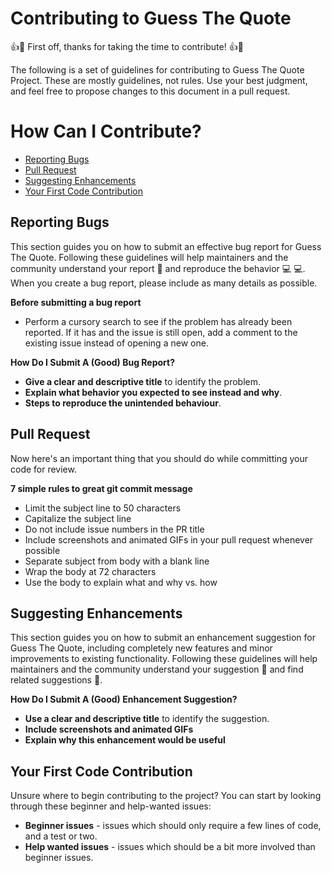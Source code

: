 # Contributing to Guess The Quote

:+1::tada: First off, thanks for taking the time to contribute! :+1::tada:

The following is a set of guidelines for contributing to Guess The Quote Project. These are mostly guidelines, not rules. Use your best judgment, and feel free to propose changes to this document in a pull request.

# How Can I Contribute?

* [Reporting Bugs](#reporting-bugs)
* [Pull Request](#pull-request)
* [Suggesting Enhancements](#suggesting-enhancements)
* [Your First Code Contribution](your-first-code-contribution)
     
## Reporting Bugs
This section guides you on how to submit an effective bug report for Guess The Quote. Following these guidelines will help maintainers and the community understand your report :pencil: and reproduce the behavior :computer: :computer:. When you create a bug report, please include as many details as possible.

**Before submitting a bug report**
* Perform a cursory search to see if the problem has already been reported. If it has and the issue is still open, add a comment to the existing issue instead of opening a new one.
  
**How Do I Submit A (Good) Bug Report?**
* **Give a clear and descriptive title** to identify the problem.
* **Explain what behavior you expected to see instead and why**.
* **Steps to reproduce the unintended behaviour**.

## Pull Request
Now here's an important thing that you should do while committing your code for review. <br />

**7 simple rules to great git commit message**
 * Limit the subject line to 50 characters
 * Capitalize the subject line
 * Do not include issue numbers in the PR title
 * Include screenshots and animated GIFs in your pull request whenever possible
 * Separate subject from body with a blank line
 * Wrap the body at 72 characters
 * Use the body to explain what and why vs. how

 ## Suggesting Enhancements
 This section guides you on how to submit an enhancement suggestion for Guess The Quote, including completely new features and minor improvements to existing functionality. Following these guidelines will help maintainers and the community understand your suggestion :pencil: and find related suggestions :mag_right:.

**How Do I Submit A (Good) Enhancement Suggestion?**

* **Use a clear and descriptive title** to identify the suggestion.
* **Include screenshots and animated GIFs**
* **Explain why this enhancement would be useful**

## Your First Code Contribution
Unsure where to begin contributing to the project? You can start by looking through these beginner and help-wanted issues:

* **Beginner issues** - issues which should only require a few lines of code, and a test or two.
* **Help wanted issues** - issues which should be a bit more involved than beginner issues.
